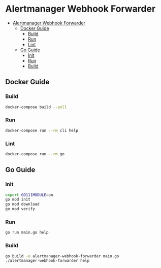 # Alertmanager Webhook Forwarder

- [Alertmanager Webhook Forwarder](#Alertmanager-Webhook-Forwarder)
  - [Docker Guide](#Docker-Guide)
    - [Build](#Build)
    - [Run](#Run)
    - [Lint](#Lint)
  - [Go Guide](#Go-Guide)
    - [Init](#Init)
    - [Run](#Run-1)
    - [Build](#Build-1)

## Docker Guide

### Build

```sh
docker-compose build --pull
```

### Run

```sh
docker-compose run --rm cli help
```

### Lint

```sh
docker-compose run --rm go
```

## Go Guide

### Init

```sh
export GO111MODULE=on
go mod init
go mod download
go mod verify
```

### Run

```sh
go run main.go help
```

### Build

```sh
go build -o alertmanager-webhook-forwarder main.go
./alertmanager-webhook-forwarder help
```
